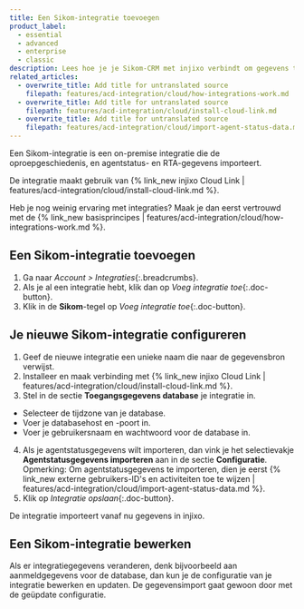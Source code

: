 ```yaml
---
title: Een Sikom-integratie toevoegen
product_label:
  - essential
  - advanced
  - enterprise
  - classic
description: Lees hoe je je Sikom-CRM met injixo verbindt om gegevens te importeren.
related_articles:
  - overwrite_title: Add title for untranslated source
    filepath: features/acd-integration/cloud/how-integrations-work.md
  - overwrite_title: Add title for untranslated source
    filepath: features/acd-integration/cloud/install-cloud-link.md
  - overwrite_title: Add title for untranslated source
    filepath: features/acd-integration/cloud/import-agent-status-data.md
---
```


Een Sikom-integratie is een on-premise integratie die de oproepgeschiedenis, en agentstatus- en RTA-gegevens importeert.

De integratie maakt gebruik van {% link_new injixo Cloud Link | features/acd-integration/cloud/install-cloud-link.md %}.

Heb je nog weinig ervaring met integraties? Maak je dan eerst vertrouwd met de {% link_new basisprincipes | features/acd-integration/cloud/how-integrations-work.md %}.

## Een Sikom-integratie toevoegen

1. Ga naar _Account > Integraties_{:.breadcrumbs}.
2. Als je al een integratie hebt, klik dan op _Voeg integratie toe_{:.doc-button}.
3. Klik in de **Sikom**-tegel op _Voeg integratie toe_{:.doc-button}.

## Je nieuwe Sikom-integratie configureren

1. Geef de nieuwe integratie een unieke naam die naar de gegevensbron verwijst.
2. Installeer en maak verbinding met {% link_new injixo Cloud Link | features/acd-integration/cloud/install-cloud-link.md %}.
3. Stel in de sectie **Toegangsgegevens database** je integratie in.
 - Selecteer de tijdzone van je database.
 - Voer je databasehost en -poort in.
 - Voer je gebruikersnaam en wachtwoord voor de database in.
4. Als je agentstatusgegevens wilt importeren, dan vink je het selectievakje **Agentstatusgegevens importeren** aan in de sectie **Configuratie**.<br>Opmerking: Om agentstatusgegevens te importeren, dien je eerst {% link_new externe gebruikers-ID's en activiteiten toe te wijzen | features/acd-integration/cloud/import-agent-status-data.md %}.
5. Klik op _Integratie opslaan_{:.doc-button}.

De integratie importeert vanaf nu gegevens in injixo. 

## Een Sikom-integratie bewerken

Als er integratiegegevens veranderen, denk bijvoorbeeld aan aanmeldgegevens voor de database, dan kun je de configuratie van je integratie bewerken en updaten. De gegevensimport gaat gewoon door met de geüpdate configuratie.
